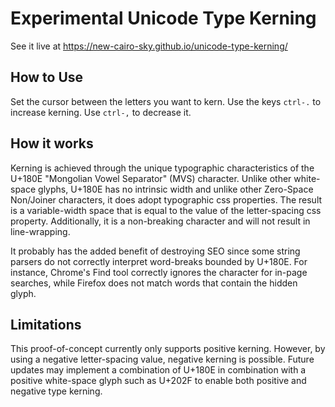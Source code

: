 # Experimental Unicode Type Kerning

See it live at https://new-cairo-sky.github.io/unicode-type-kerning/
      
## How to Use
      
Set the cursor between the letters you want to kern. Use the keys
`ctrl-.` to increase kerning. Use `ctrl-,` to decrease it.

## How it works

Kerning is achieved through the unique typographic characteristics of
the U+180E "Mongolian Vowel Separator" (MVS) character. Unlike other
white-space glyphs, U+180E has no intrinsic width and unlike other
Zero-Space Non/Joiner characters, it does adopt typographic css
properties. The result is a variable-width space that is equal to the
value of the letter-spacing css property. Additionally, it is a
non-breaking character and will not result in line-wrapping.


It probably has the added benefit of destroying SEO since some string
parsers do not correctly interpret word-breaks bounded by U+180E. For
instance, Chrome's Find tool correctly ignores the character for in-page
searches, while Firefox does not match words that contain the hidden
glyph.

## Limitations

This proof-of-concept currently only supports positive kerning. However,
by using a negative letter-spacing value, negative kerning is possible.
Future updates may implement a combination of U+180E in combination with
a positive white-space glyph such as U+202F to enable both positive and
negative type kerning.
